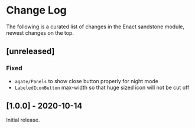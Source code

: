# Change Log

The following is a curated list of changes in the Enact sandstone module, newest changes on the top.

## [unreleased]
 
### Fixed
- `agate/Panels` to show close button properly for night mode
- `LabeledIconButton` max-width so that huge sized icon will not be cut off

## [1.0.0] - 2020-10-14

Initial release.
